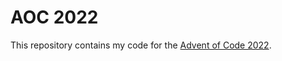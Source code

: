 # AOC 2022
This repository contains my code for the [Advent of Code 2022](https://adventofcode.com/2022/).
